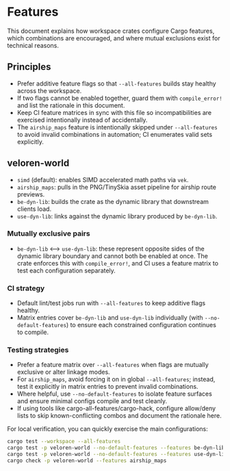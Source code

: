 # Features

This document explains how workspace crates configure Cargo features, which combinations are encouraged, and where mutual
exclusions exist for technical reasons.

## Principles

- Prefer additive feature flags so that `--all-features` builds stay healthy across the workspace.
- If two flags cannot be enabled together, guard them with `compile_error!` and list the rationale in this document.
- Keep CI feature matrices in sync with this file so incompatibilities are exercised intentionally instead of accidentally.
- The `airship_maps` feature is intentionally skipped under `--all-features` to avoid invalid combinations in automation; CI
  enumerates valid sets explicitly.

## veloren-world

- `simd` (default): enables SIMD accelerated math paths via `vek`.
- `airship_maps`: pulls in the PNG/TinySkia asset pipeline for airship route previews.
- `be-dyn-lib`: builds the crate as the dynamic library that downstream clients load.
- `use-dyn-lib`: links against the dynamic library produced by `be-dyn-lib`.

### Mutually exclusive pairs

- `be-dyn-lib` ⟷ `use-dyn-lib`: these represent opposite sides of the dynamic library boundary and cannot both be enabled at
  once. The crate enforces this with `compile_error!`, and CI uses a feature matrix to test each configuration separately.

### CI strategy

- Default lint/test jobs run with `--all-features` to keep additive flags healthy.
- Matrix entries cover `be-dyn-lib` and `use-dyn-lib` individually (with `--no-default-features`) to ensure each constrained
  configuration continues to compile.

### Testing strategies

- Prefer a feature matrix over `--all-features` when flags are mutually exclusive or alter linkage modes.
- For `airship_maps`, avoid forcing it on in global `--all-features`; instead, test it explicitly in matrix entries to prevent
  invalid combinations.
- Where helpful, use `--no-default-features` to isolate feature surfaces and ensure minimal configs compile and test cleanly.
- If using tools like cargo-all-features/cargo-hack, configure allow/deny lists to skip known-conflicting combos and document the
  rationale here.

For local verification, you can quickly exercise the main configurations:

```sh
cargo test --workspace --all-features
cargo test -p veloren-world --no-default-features --features be-dyn-lib
cargo test -p veloren-world --no-default-features --features use-dyn-lib
cargo check -p veloren-world --features airship_maps
```
